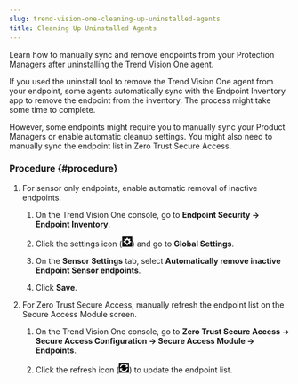 ```yaml
---
slug: trend-vision-one-cleaning-up-uninstalled-agents
title: Cleaning Up Uninstalled Agents
---
```


Learn how to manually sync and remove endpoints from your Protection Managers after uninstalling the Trend Vision One agent.

If you used the uninstall tool to remove the Trend Vision One agent from your endpoint, some agents automatically sync with the Endpoint Inventory app to remove the endpoint from the inventory. The process might take some time to complete.

However, some endpoints might require you to manually sync your Product Managers or enable automatic cleanup settings. You might also need to manually sync the endpoint list in Zero Trust Secure Access.

### Procedure {#procedure}

1.  For sensor only endpoints, enable automatic removal of inactive endpoints.

    1.  On the Trend Vision One console, go to **Endpoint Security → Endpoint Inventory**.

    2.  Click the settings icon (![](/images/gear_icon=fc9a51ad-35af-4fe3-92c6-5e41b2dfc5d9.webp)) and go to **Global Settings**.

    3.  On the **Sensor Settings** tab, select **Automatically remove inactive Endpoint Sensor endpoints**.

    4.  Click **Save**.

2.  For Zero Trust Secure Access, manually refresh the endpoint list on the Secure Access Module screen.

    1.  On the Trend Vision One console, go to **Zero Trust Secure Access → Secure Access Configuration → Secure Access Module → Endpoints**.

    2.  Click the refresh icon (![](/images/refresh=5bd75452-c2fb-43ed-90e6-7b552fdc5dd2.webp)) to update the endpoint list.
